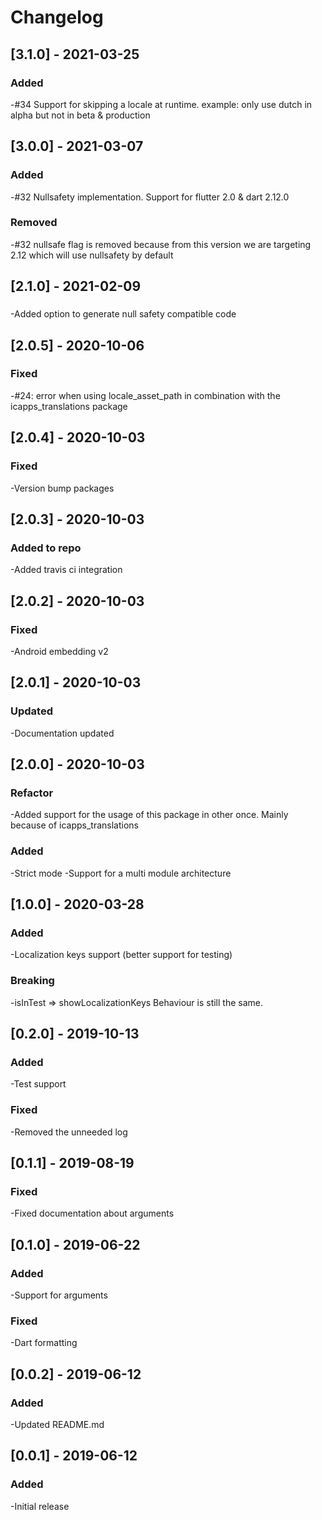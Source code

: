 # Changelog

## [3.1.0] - 2021-03-25
### Added
-#34 Support for skipping a locale at runtime. example: only use dutch in alpha but not in beta & production

## [3.0.0] - 2021-03-07
### Added
-#32 Nullsafety implementation. Support for flutter 2.0 & dart 2.12.0
### Removed
-#32 nullsafe flag is removed because from this version we are targeting 2.12 which will use nullsafety by default

## [2.1.0] - 2021-02-09
###
-Added option to generate null safety compatible code 

## [2.0.5] - 2020-10-06
### Fixed
-#24: error when using locale_asset_path in combination with the icapps_translations package

## [2.0.4] - 2020-10-03
### Fixed
-Version bump packages

## [2.0.3] - 2020-10-03
### Added to repo
-Added travis ci integration

## [2.0.2] - 2020-10-03
### Fixed
-Android embedding v2

## [2.0.1] - 2020-10-03
### Updated
-Documentation updated 

## [2.0.0] - 2020-10-03
### Refactor
-Added support for the usage of this package in other once. Mainly because of icapps_translations
### Added
-Strict mode
-Support for a multi module architecture 

## [1.0.0] - 2020-03-28
### Added
-Localization keys support (better support for testing)
### Breaking
-isInTest => showLocalizationKeys
 Behaviour is still the same.
 
## [0.2.0] - 2019-10-13
### Added
-Test support
### Fixed
-Removed the unneeded log

## [0.1.1] - 2019-08-19
### Fixed
-Fixed documentation about arguments

## [0.1.0] - 2019-06-22
### Added
-Support for arguments

### Fixed
-Dart formatting

## [0.0.2] - 2019-06-12
### Added
-Updated README.md

## [0.0.1] - 2019-06-12
### Added
-Initial release
